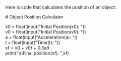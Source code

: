 Here is code that calculates the position of an object:

<p> # Object Position Calculator

x0 = float(input("Initial Position(x0): "))
<br />
v0 = float(input("Initial Position(v0): "))
<br />
a = float(input("Acceleration(a): "))
<br />
t = float(input("Time(t): "))
<br />
xf = x0 + v0*t + 0.5*a*t*t
<br />
print("\nFinal position(xf): ",xf)

<p/>
